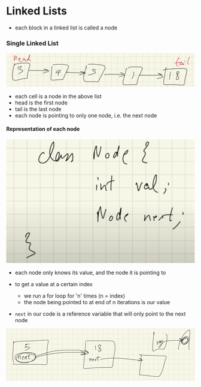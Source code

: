 # Linked Lists

- each block in a linked list is called a node

<h3> Single Linked List </h3>

![Alt text](image.png)

- each cell is a node in the above list
- head is the first node
- tail is the last node
- each node is pointing to only one node, i.e. the next node

<h4> Representation of each node</h4>

![Alt text](image-1.png)

- each node only knows its value, and the node it is pointing to


- to get a value at a certain index
    - we run a for loop for 'n' times (n = index)
    - the node being pointed to at end of n iterations is our value

- ```next``` in our code is a reference variable that will only point to the next node

![Alt text](image-18.png)